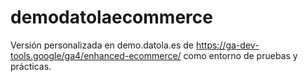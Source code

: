 # demodatolaecommerce
Versión personalizada en demo.datola.es de https://ga-dev-tools.google/ga4/enhanced-ecommerce/ como entorno de pruebas y prácticas.
